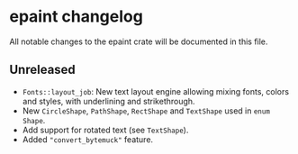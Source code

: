 # epaint changelog

All notable changes to the epaint crate will be documented in this file.

## Unreleased
* `Fonts::layout_job`: New text layout engine allowing mixing fonts, colors and styles, with underlining and strikethrough.
* New `CircleShape`, `PathShape`, `RectShape` and `TextShape` used in `enum Shape`.
* Add support for rotated text (see `TextShape`).
* Added `"convert_bytemuck"` feature.
